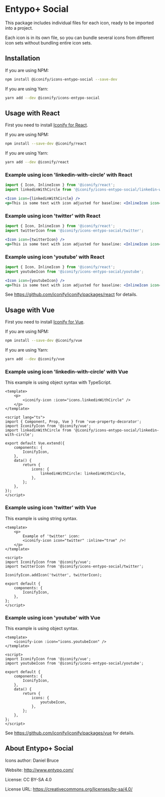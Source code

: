 # Entypo+ Social

This package includes individual files for each icon, ready to be imported into a project.

Each icon is in its own file, so you can bundle several icons from different icon sets without bundling entire icon sets.

## Installation

If you are using NPM:

```bash
npm install @iconify/icons-entypo-social --save-dev
```

If you are using Yarn:

```bash
yarn add --dev @iconify/icons-entypo-social
```

## Usage with React

First you need to install [Iconify for React](https://github.com/iconify/iconify/packages/react).

If you are using NPM:

```bash
npm install --save-dev @iconify/react
```

If you are using Yarn:

```bash
yarn add --dev @iconify/react
```

### Example using icon 'linkedin-with-circle' with React

```js
import { Icon, InlineIcon } from '@iconify/react';
import linkedinWithCircle from '@iconify/icons-entypo-social/linkedin-with-circle';
```

```jsx
<Icon icon={linkedinWithCircle} />
<p>This is some text with icon adjusted for baseline: <InlineIcon icon={linkedinWithCircle} /></p>
```

### Example using icon 'twitter' with React

```js
import { Icon, InlineIcon } from '@iconify/react';
import twitterIcon from '@iconify/icons-entypo-social/twitter';
```

```jsx
<Icon icon={twitterIcon} />
<p>This is some text with icon adjusted for baseline: <InlineIcon icon={twitterIcon} /></p>
```

### Example using icon 'youtube' with React

```js
import { Icon, InlineIcon } from '@iconify/react';
import youtubeIcon from '@iconify/icons-entypo-social/youtube';
```

```jsx
<Icon icon={youtubeIcon} />
<p>This is some text with icon adjusted for baseline: <InlineIcon icon={youtubeIcon} /></p>
```

See https://github.com/iconify/iconify/packages/react for details.

## Usage with Vue

First you need to install [Iconify for Vue](https://github.com/iconify/iconify/packages/vue).

If you are using NPM:

```bash
npm install --save-dev @iconify/vue
```

If you are using Yarn:

```bash
yarn add --dev @iconify/vue
```

### Example using icon 'linkedin-with-circle' with Vue

This example is using object syntax with TypeScript.

```vue
<template>
	<p>
		<iconify-icon :icon="icons.linkedinWithCircle" />
	</p>
</template>

<script lang="ts">
import { Component, Prop, Vue } from 'vue-property-decorator';
import IconifyIcon from '@iconify/vue';
import linkedinWithCircle from '@iconify/icons-entypo-social/linkedin-with-circle';

export default Vue.extend({
	components: {
		IconifyIcon,
	},
	data() {
		return {
			icons: {
				linkedinWithCircle: linkedinWithCircle,
			},
		};
	},
});
</script>
```

### Example using icon 'twitter' with Vue

This example is using string syntax.

```vue
<template>
	<p>
		Example of 'twitter' icon:
		<iconify-icon icon="twitter" :inline="true" />!
	</p>
</template>

<script>
import IconifyIcon from '@iconify/vue';
import twitterIcon from '@iconify/icons-entypo-social/twitter';

IconifyIcon.addIcon('twitter', twitterIcon);

export default {
	components: {
		IconifyIcon,
	},
};
</script>
```

### Example using icon 'youtube' with Vue

This example is using object syntax.

```vue
<template>
	<iconify-icon :icon="icons.youtubeIcon" />
</template>

<script>
import IconifyIcon from '@iconify/vue';
import youtubeIcon from '@iconify/icons-entypo-social/youtube';

export default {
	components: {
		IconifyIcon,
	},
	data() {
		return {
			icons: {
				youtubeIcon,
			},
		};
	},
};
</script>
```

See https://github.com/iconify/iconify/packages/vue for details.

## About Entypo+ Social

Icons author: Daniel Bruce

Website: http://www.entypo.com/

License: CC BY-SA 4.0

License URL: https://creativecommons.org/licenses/by-sa/4.0/
